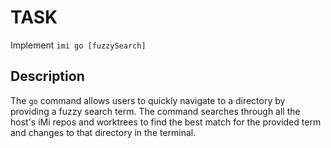 # TASK

Implement `imi go [fuzzySearch]`

## Description

The `go` command allows users to quickly navigate to a directory by providing a fuzzy search term. The command searches through all the host's iMi repos and worktrees to find the best match for the provided term and changes to that directory in the terminal.
